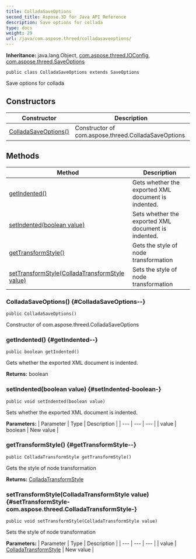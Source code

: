 ```yaml
---
title: ColladaSaveOptions
second_title: Aspose.3D for Java API Reference
description: Save options for collada
type: docs
weight: 29
url: /java/com.aspose.threed/colladasaveoptions/
---
```


**Inheritance:**
java.lang.Object, [com.aspose.threed.IOConfig](../../com.aspose.threed/ioconfig), [com.aspose.threed.SaveOptions](../../com.aspose.threed/saveoptions)
```
public class ColladaSaveOptions extends SaveOptions
```

Save options for collada
## Constructors

| Constructor | Description |
| --- | --- |
| [ColladaSaveOptions()](#ColladaSaveOptions--) | Constructor of com.aspose.threed.ColladaSaveOptions |
## Methods

| Method | Description |
| --- | --- |
| [getIndented()](#getIndented--) | Gets whether the exported XML document is indented. |
| [setIndented(boolean value)](#setIndented-boolean-) | Sets whether the exported XML document is indented. |
| [getTransformStyle()](#getTransformStyle--) | Gets the style of node transformation |
| [setTransformStyle(ColladaTransformStyle value)](#setTransformStyle-com.aspose.threed.ColladaTransformStyle-) | Sets the style of node transformation |
### ColladaSaveOptions() {#ColladaSaveOptions--}
```
public ColladaSaveOptions()
```


Constructor of com.aspose.threed.ColladaSaveOptions

### getIndented() {#getIndented--}
```
public boolean getIndented()
```


Gets whether the exported XML document is indented.

**Returns:**
boolean
### setIndented(boolean value) {#setIndented-boolean-}
```
public void setIndented(boolean value)
```


Sets whether the exported XML document is indented.

**Parameters:**
| Parameter | Type | Description |
| --- | --- | --- |
| value | boolean | New value |

### getTransformStyle() {#getTransformStyle--}
```
public ColladaTransformStyle getTransformStyle()
```


Gets the style of node transformation

**Returns:**
[ColladaTransformStyle](../../com.aspose.threed/colladatransformstyle)
### setTransformStyle(ColladaTransformStyle value) {#setTransformStyle-com.aspose.threed.ColladaTransformStyle-}
```
public void setTransformStyle(ColladaTransformStyle value)
```


Sets the style of node transformation

**Parameters:**
| Parameter | Type | Description |
| --- | --- | --- |
| value | [ColladaTransformStyle](../../com.aspose.threed/colladatransformstyle) | New value |

